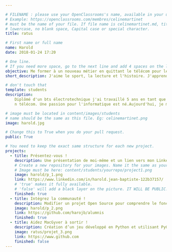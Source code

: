 ```yaml
---

# FILENAME : please use your OpenClassrooms's name, available in your url.
# Example: https://openclassrooms.com/membres/celinemartinet
# must be the name of your file. If file name is celinemartinet.md, title is celinemartinet.
# lowercase, no blank space, Capital case or special character.
title: ratus

# First name or full name
name: Harold
date: 2018-01-24 17:20

# One line.
# If you need more space, go to the next line and add 4 spaces on the left, as in 'description'.
objective: Me former à un nouveau métier en quittant le télécom pour le digital.
short_description: J'aime le sport, la lecture et l'histoire. J'apprends à coderpour devenir développeur application mobile.

# don't touch that
template: students
description:
    Diplômé d'un bts électrotechnique j'ai travaillé 5 ans en tant que technicie
    n télécom. Une passion pour l'informatique est né.Aujourd'hui, je me tourne     vers ma passion pour en faire mon métier.

# image must be located in content/images/students
# name should be the same as this file. Eg: celinemartinet.png
image: harold.jpg

# Change this to True when you do your pull request.
public: True

# You need to keep the exact same structure for each new project.
projects:
  - title: Présentez-vous !
    description: Une présentation de moi-même et un lien vers mon LinkedIn.
    # Create a new repository for your images. Name it the same as your nickname and profile picture.
    # Image must be here: content/students/yourrepo/project1.png
    image: harold/p_1.png
    link: https://www.linkedin.com/in/harold.jean-baptiste-122b37157/
    # 'true' makes it fully available.
    # 'false' will add a black layer on the picture. IT WILL BE PUBLIC!
    finished: true
  - title: Intégrez la communauté !
    description: Modifier un projet Open Source pour comprendre le fonctionnement de Git, de Github et des pull requests. 
    image: harold/p_2.png
    link: https://github.com/harojb/alumnis
    finished: true
  - title: Aidez MacGyver à sortir !
    description: Création d’un jeu développé en Python et utilisant PyGame.
    image: ratus/projet_3.png
    link: https://www.github.com
    finished: false
---
```

